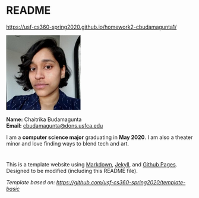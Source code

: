 # README
https://usf-cs360-spring2020.github.io/homework2-cbudamagunta1/

![Profile Image](chaitrika.jpeg)

**Name:** Chaitrika Budamagunta   
**Email:** <cbudamagunta@dons.usfca.edu>

I am a **computer science major** graduating in **May 2020**. I am also a theater minor and love finding ways to blend tech and art.


#   

This is a template website using [Markdown](https://guides.github.com/features/mastering-markdown/), [Jekyll](https://jekyllrb.com/), and [Github Pages](https://pages.github.com/). Designed to be modified (including this README file).

*Template based on: <https://github.com/usf-cs360-spring2020/template-basic>*
